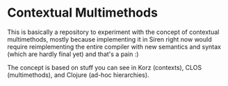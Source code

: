 # Contextual Multimethods

This is basically a repository to experiment with the concept of contextual multimethods,
mostly because implementing it in Siren right now would require reimplementing the entire
compiler with new semantics and syntax (which are hardly final yet) and that's a pain :)

The concept is based on stuff you can see in Korz (contexts), CLOS (multimethods),
and Clojure (ad-hoc hierarchies).
